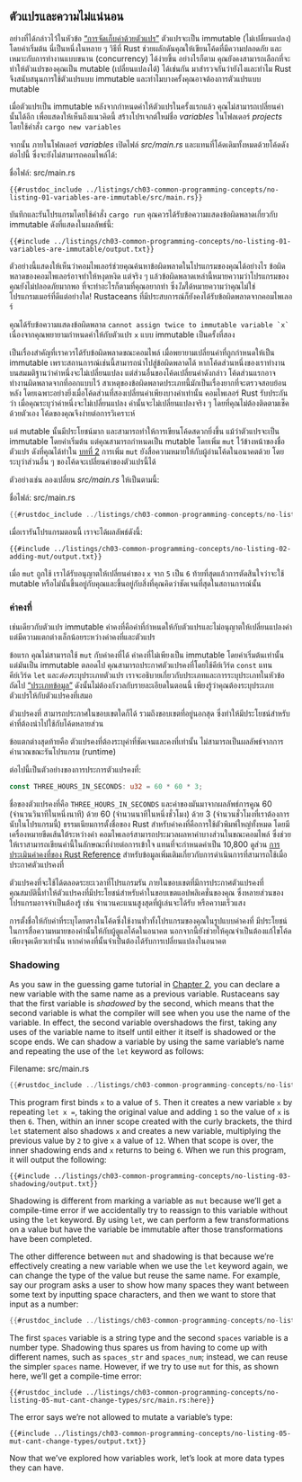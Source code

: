 <!-- warn: "Variables and Mutability" ไม่แน่ใจว่าแปลไทยไปเลยจะตรงกับสิ่งที่จะสื่อหรือเปล่า 
            แต่ก็แปลเป็นไทยไปเลย เพราะไม่ได้เขียนว่า mutable ตรง ๆ  -->
## ตัวแปรและความไม่แน่นอน

อย่างที่ได้กล่าวไว้ในหัวข้อ [“การจัดเก็บค่าด้วยตัวแปร”][storing-values-with-variables]
ตัวแปรจะเป็น immutable (ไม่เปลี่ยนแปลง) โดยค่าเริ่มต้น นี่เป็นหนึ่งในหลาย ๆ วิธีที่ Rust 
ช่วยผลักดันคุณให้เขียนโค้ดที่มีความปลอดภัย และเหมาะกับการทำงานแบบขนาน (concurrency) ได้ง่ายขึ้น
อย่างไรก็ตาม คุณยังคงสามารถเลือกที่จะทำให้ตัวแปรของคุณเป็น mutable (เปลี่ยนแปลงได้) ได้เช่นกัน
มาสำรวจกันว่ายังไงและทำไม Rust จึงสนับสนุนการใช้ตัวแปรแบบ immutable 
และทำไมบางครั้งคุณอาจต้องการตัวแปรแบบ mutable

เมื่อตัวแปรเป็น immutable หลังจากกำหนดค่าให้ตัวแปรในครั้งแรกแล้ว 
คุณไม่สามารถเปลี่ยนค่านั้นได้อีก เพื่อแสดงให้เห็นถึงแนวคิดนี้ สร้างโปรเจกต์ใหม่ชื่อ *variables* 
ในโฟลเดอร์ *projects* โดยใช้คำสั่ง `cargo new variables`

จากนั้น ภายในโฟลเดอร์ *variables* เปิดไฟล์ *src/main.rs* 
และแทนที่โค้ดเดิมทั้งหมดด้วยโค้ดดังต่อไปนี้ ซึ่งจะยังไม่สามารถคอมไพล์ได้:

<span class="filename">ชื่อไฟล์: src/main.rs</span>

```rust,ignore,does_not_compile
{{#rustdoc_include ../listings/ch03-common-programming-concepts/no-listing-01-variables-are-immutable/src/main.rs}}
```

บันทึกและรันโปรแกรมโดยใช้คำสั่ง `cargo run` คุณควรได้รับข้อความแสดงข้อผิดพลาดเกี่ยวกับ immutable
ดังที่แสดงในผลลัพธ์นี้:

```console
{{#include ../listings/ch03-common-programming-concepts/no-listing-01-variables-are-immutable/output.txt}}
```

ตัวอย่างนี้แสดงให้เห็นว่าคอมไพเลอร์ช่วยคุณค้นหาข้อผิดพลาดในโปรแกรมของคุณได้อย่างไร
ข้อผิดพลาดของคอมไพเลอร์อาจทำให้หงุดหงิด แต่จริง ๆ แล้วข้อผิดพลาดเหล่านี้หมายความว่าโปรแกรมของคุณยังไม่ปลอดภัยมากพอ
ที่จะทำอะไรก็ตามที่คุณอยากทำ ซึ่ง*ไม่*ได้หมายความว่าคุณไม่ใช่โปรแกรมเมอร์ที่ดีแต่อย่างใด!
Rustaceans ที่มีประสบการณ์ก็ยังคงได้รับข้อผิดพลาดจากคอมไพเลอร์

คุณได้รับข้อความแสดงข้อผิดพลาด `` cannot assign twice to immutable variable `x` `` 
เนื่องจากคุณพยายามกำหนดค่าให้กับตัวแปร `x` แบบ immutable เป็นครั้งที่สอง

เป็นเรื่องสำคัญที่เราควรได้รับข้อผิดพลาดขณะคอมไพล์ เมื่อพยายามเปลี่ยนค่าที่ถูกกำหนดให้เป็น immutable
เพราะสถานการณ์เช่นนี้สามารถนำไปสู่ข้อผิดพลาดได้ หากโค้ดส่วนหนึ่งของเราทำงานบนสมมติฐานว่าค่าหนึ่งจะไม่เปลี่ยนแปลง
แต่ส่วนอื่นของโค้ดเปลี่ยนค่าดังกล่าว โค้ดส่วนแรกอาจทำงานผิดพลาดจากที่ออกแบบไว้ 
สาเหตุของข้อผิดพลาดประเภทนี้มักเป็นเรื่องยากที่จะตรวจสอบย้อนหลัง โดยเฉพาะอย่างยิ่งเมื่อโค้ดส่วนที่สองเปลี่ยนค่าเพียงบางค่าเท่านั้น
คอมไพเลอร์ Rust รับประกันว่า เมื่อคุณระบุว่าค่าหนึ่งจะไม่เปลี่ยนแปลง ค่านั้นจะไม่เปลี่ยนแปลงจริง ๆ โดยที่คุณไม่ต้องติดตามเช็คด้วยตัวเอง
โค้ดของคุณจึงง่ายต่อการวิเคราะห์

แต่ mutable นั้นมีประโยชน์มาก และสามารถทำให้การเขียนโค้ดสดวกยิ่งขึ้น แม้ว่าตัวแปรจะเป็น immutable โดยค่าเริ่มต้น
แต่คุณสามารถกำหนดเป็น mutable โดยเพิ่ม `mut` ไว้ข้างหน้าของชื่อตัวแปร ดังที่คุณได้ทำใน 
[บทที่ 2][storing-values-with-variables] การเพิ่ม `mut` ยังสื่อความหมายให้กับผู้อ่านโค้ดในอนาคตด้วย
โดยระบุว่าส่วนอื่น ๆ ของโค้ดจะเปลี่ยนค่าของตัวแปรนี้ได้

ตัวอย่างเช่น ลองเปลี่ยน *src/main.rs* ให้เป็นตามนี้:

<span class="filename">ชื่อไฟล์: src/main.rs</span>

```rust
{{#rustdoc_include ../listings/ch03-common-programming-concepts/no-listing-02-adding-mut/src/main.rs}}
```

เมื่อเรารันโปรแกรมตอนนี้ เราจะได้ผลลัพธ์ดังนี้:

```console
{{#include ../listings/ch03-common-programming-concepts/no-listing-02-adding-mut/output.txt}}
```

เมื่อ `mut` ถูกใช้ เราได้รับอนุญาตให้เปลี่ยนค่าของ `x` จาก `5` เป็น `6` 
ท้ายที่สุดแล้วการตัดสินใจว่าจะใช้ mutable 
หรือไม่นั้นขึ้นอยู่กับคุณและขึ้นอยู่กับสิ่งที่คุณคิดว่าชัดเจนที่สุดในสถานการณ์นั้น

### ค่าคงที่

เช่นเดียวกับตัวแปร immutable ค่าคงที่คือค่าที่กำหนดให้กับตัวแปรและไม่อนุญาตให้เปลี่ยนแปลงค่า
แต่มีความแตกต่างเล็กน้อยระหว่างค่าคงที่และตัวแปร

ข้อแรก คุณไม่สามารถใช้ `mut` กับค่าคงที่ได้ ค่าคงที่ไม่เพียงเป็น immutable โดยค่าเริ่มต้นเท่านั้น
แต่มันเป็น immutable ตลอดไป คุณสามารถประกาศตัวแปรคงที่โดยใช้คีย์เวิร์ด `const` แทนคีย์เวิร์ด 
`let` และ*ต้อง*ระบุประเภทตัวแปร เราจะอธิบายเกี่ยวกับประเภทและการระบุประเภทในหัวข้อถัดไป 
[“ประเภทข้อมูล”][data-types] ดังนั้นไม่ต้องกังวลกับรายละเอียดในตอนนี้
เพียงรู้ว่าคุณต้องระบุประเภทตัวแปรให้กับตัวแปรคงที่เสมอ

ตัวแปรคงที่ สามารถประกาศในขอบเขตใดก็ได้ รวมถึงขอบเขตที่อยู่นอกสุด
ซึ่งทำให้มีประโยชน์สำหรับค่าที่ต้องนำไปใช้กับโค้ดหลายส่วน

ข้อแตกต่างสุดท้ายคือ ตัวแปรคงที่ต้องระบุค่าที่ชัดเจนและคงที่เท่านั้น 
ไม่สามารถเป็นผลลัพธ์จากการคำนวณขณะรันโปรแกรม (runtime)

ต่อไปนี้เป็นตัวอย่างของการประการตัวแปรคงที่:

```rust
const THREE_HOURS_IN_SECONDS: u32 = 60 * 60 * 3;
```

ชื่อของตัวแปรคงที่คือ `THREE_HOURS_IN_SECONDS` และค่าของมันมาจากผลลัพธ์การคูณ 60 (จำนวนวินาทีในหนึ่งนาที)
ด้วย 60 (จำนวนนาทีในหนึ่งชั่วโมง) ด้วย 3 (จำนวนชั่วโมงที่เราต้องการนับในโปรแกรมนี้)
ธรรมเนียมการตั้งชื่อของ Rust สำหรับค่าคงที่คือการใช้ตัวพิมพ์ใหญ่ทั้งหมด โดยมีเครื่องหมายขีดเส้นใต้ระหว่างคำ
คอมไพเลอร์สามารถประมวลผลหาค่าบางส่วนในขณะคอมไพล์ 
ซึ่งช่วยให้เราสามารถเขียนค่านี้ในลักษณะที่ง่ายต่อการเข้าใจ
แทนที่จะกำหนดค่าเป็น 10,800 ดูส่วน [การประเมินค่าคงที่ของ Rust Reference][const-eval]
สำหรับข้อมูลเพิ่มเติมเกี่ยวกับการดำเนินการที่สามารถใช้เมื่อประกาศตัวแปรคงที่

ตัวแปรคงที่จะใช้ได้ตลอดระยะเวลาที่โปรแกรมรัน ภายในขอบเขตที่มีการประกาศตัวแปรคงที่
คุณสมบัตินี้ทำให้ตัวแปรคงที่มีประโยชน์สำหรับค่าในขอบเขตแอปพลิเคชั่นของคุณ ซึ่งหลายส่วนของโปรแกรมอาจจำเป็นต้องรู้
เช่น จำนวนคะแนนสูงสุดที่ผู้เล่นจะได้รับ หรือความเร็วแสง

การตั้งชื่อให้กับค่าที่ระบุโดยตรงในโค้ดซึ่งใช้งานทั่วทั้งโปรแกรมของคุณในรูปแบบค่าคงที่ 
มีประโยชน์ในการสื่อความหมายของค่านั้นให้กับผู้ดูแลโค้ดในอนาคต 
นอกจากนี้ยังช่วยให้คุณจำเป็นต้องแก้ไขโค้ดเพียงจุดเดียวเท่านั้น หากค่าคงที่นั้นจำเป็นต้องได้รับการเปลี่ยนแปลงในอนาคต

### Shadowing

As you saw in the guessing game tutorial in [Chapter
2][comparing-the-guess-to-the-secret-number]<!-- ignore -->, you can declare a
new variable with the same name as a previous variable. Rustaceans say that the
first variable is *shadowed* by the second, which means that the second
variable is what the compiler will see when you use the name of the variable.
In effect, the second variable overshadows the first, taking any uses of the
variable name to itself until either it itself is shadowed or the scope ends.
We can shadow a variable by using the same variable’s name and repeating the
use of the `let` keyword as follows:

<span class="filename">Filename: src/main.rs</span>

```rust
{{#rustdoc_include ../listings/ch03-common-programming-concepts/no-listing-03-shadowing/src/main.rs}}
```

This program first binds `x` to a value of `5`. Then it creates a new variable
`x` by repeating `let x =`, taking the original value and adding `1` so the
value of `x` is then `6`. Then, within an inner scope created with the curly
brackets, the third `let` statement also shadows `x` and creates a new
variable, multiplying the previous value by `2` to give `x` a value of `12`.
When that scope is over, the inner shadowing ends and `x` returns to being `6`.
When we run this program, it will output the following:

```console
{{#include ../listings/ch03-common-programming-concepts/no-listing-03-shadowing/output.txt}}
```

Shadowing is different from marking a variable as `mut` because we’ll get a
compile-time error if we accidentally try to reassign to this variable without
using the `let` keyword. By using `let`, we can perform a few transformations
on a value but have the variable be immutable after those transformations have
been completed.

The other difference between `mut` and shadowing is that because we’re
effectively creating a new variable when we use the `let` keyword again, we can
change the type of the value but reuse the same name. For example, say our
program asks a user to show how many spaces they want between some text by
inputting space characters, and then we want to store that input as a number:

```rust
{{#rustdoc_include ../listings/ch03-common-programming-concepts/no-listing-04-shadowing-can-change-types/src/main.rs:here}}
```

The first `spaces` variable is a string type and the second `spaces` variable
is a number type. Shadowing thus spares us from having to come up with
different names, such as `spaces_str` and `spaces_num`; instead, we can reuse
the simpler `spaces` name. However, if we try to use `mut` for this, as shown
here, we’ll get a compile-time error:

```rust,ignore,does_not_compile
{{#rustdoc_include ../listings/ch03-common-programming-concepts/no-listing-05-mut-cant-change-types/src/main.rs:here}}
```

The error says we’re not allowed to mutate a variable’s type:

```console
{{#include ../listings/ch03-common-programming-concepts/no-listing-05-mut-cant-change-types/output.txt}}
```

Now that we’ve explored how variables work, let’s look at more data types they
can have.

[comparing-the-guess-to-the-secret-number]:
ch02-00-guessing-game-tutorial.html#comparing-the-guess-to-the-secret-number
[data-types]: ch03-02-data-types.html#ประเภทขอมูล
[storing-values-with-variables]: ch02-00-guessing-game-tutorial.html#การจัดเกบคาดวยตัวแปร
[const-eval]: https://doc.rust-lang.org/stable/reference/const_eval.html 
